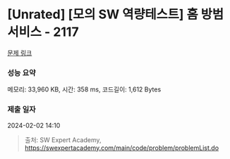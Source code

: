 # [Unrated] [모의 SW 역량테스트] 홈 방범 서비스 - 2117 

[문제 링크](https://swexpertacademy.com/main/code/problem/problemDetail.do?contestProbId=AV5V61LqAf8DFAWu) 

### 성능 요약

메모리: 33,960 KB, 시간: 358 ms, 코드길이: 1,612 Bytes

### 제출 일자

2024-02-02 14:10



> 출처: SW Expert Academy, https://swexpertacademy.com/main/code/problem/problemList.do